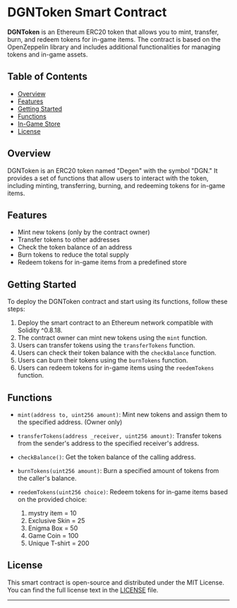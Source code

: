 # DGNToken Smart Contract

**DGNToken** is an Ethereum ERC20 token that allows you to mint, transfer, burn, and redeem tokens for in-game items. The contract is based on the OpenZeppelin library and includes additional functionalities for managing tokens and in-game assets.

## Table of Contents

- [Overview](#overview)
- [Features](#features)
- [Getting Started](#getting-started)
- [Functions](#functions)
- [In-Game Store](#in-game-store)
- [License](#license)

## Overview

DGNToken is an ERC20 token named "Degen" with the symbol "DGN." It provides a set of functions that allow users to interact with the token, including minting, transferring, burning, and redeeming tokens for in-game items.

## Features

- Mint new tokens (only by the contract owner)
- Transfer tokens to other addresses
- Check the token balance of an address
- Burn tokens to reduce the total supply
- Redeem tokens for in-game items from a predefined store

## Getting Started

To deploy the DGNToken contract and start using its functions, follow these steps:

1. Deploy the smart contract to an Ethereum network compatible with Solidity ^0.8.18.
2. The contract owner can mint new tokens using the `mint` function.
3. Users can transfer tokens using the `transferTokens` function.
4. Users can check their token balance with the `checkBalance` function.
5. Users can burn their tokens using the `burnTokens` function.
6. Users can redeem tokens for in-game items using the `reedemTokens` function.

## Functions

- `mint(address to, uint256 amount)`: Mint new tokens and assign them to the specified address. (Owner only)

- `transferTokens(address _receiver, uint256 amount)`: Transfer tokens from the sender's address to the specified receiver's address.

- `checkBalance()`: Get the token balance of the calling address.

- `burnTokens(uint256 amount)`: Burn a specified amount of tokens from the caller's balance.

- `reedemTokens(uint256 choice)`: Redeem tokens for in-game items based on the provided choice:
  1. mystry item = 10
  2. Exclusive Skin = 25
  3. Enigma Box = 50
  4. Game Coin = 100
  5. Unique T-shirt = 200

## License

This smart contract is open-source and distributed under the MIT License. You can find the full license text in the [LICENSE](./LICENSE) file.

---
